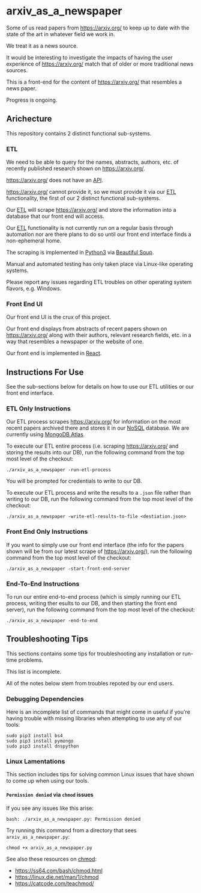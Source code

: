 # arxiv_as_a_newspaper

Some of us read papers from https://arxiv.org/ to keep up to date with the state of the art in whatever field we work in. 

We treat it as a news source. 

It would be interesting to investigate the impacts of having the user experience of https://arxiv.org/ match that of older or more traditional news sources. 

This is a front-end for the content of https://arxiv.org/ that resembles a news paper. 

Progress is ongoing. 

## Arichecture

This repository contains 2 distinct functional sub-systems. 

### ETL

We need to be able to query for the names, abstracts, authors, etc. of recently published research shown on https://arxiv.org/.

https://arxiv.org/ does not have an [API](https://en.wikipedia.org/wiki/Representational_state_transfer).

https://arxiv.org/ cannot provide it, so we must provide it via our [ETL](https://en.wikipedia.org/wiki/Extract,_transform,_load) functionality, the first of our 2 distinct functional sub-systems.

Our [ETL](https://en.wikipedia.org/wiki/Extract,_transform,_load) will scrape https://arxiv.org/ and store the information into a database that our front end will access. 

Our [ETL](https://en.wikipedia.org/wiki/Extract,_transform,_load) functionality is not currently run on a regular basis through automation nor are there plans to do so until our front end interface finds a non-ephemeral home.

The scraping is implemented in [Python3](https://www.python.org/download/releases/3.0/) via [Beautiful Soup](https://en.wikipedia.org/wiki/Beautiful_Soup_(HTML_parser)).

Manual and automated testing has only taken place via Linux-like operating systems. 

Please report any issues regarding ETL troubles on other operating system flavors, e.g. Windows.

### Front End UI

Our front end UI is the crux of this project. 

Our front end displays from abstracts of recent papers shown on https://arxiv.org/ along with their authors, relevant research fields, etc. in a way that resembles a newspaper or the website of one.

Our front end is implemented in [React](https://reactjs.org/). 

## Instructions For Use

See the sub-sections below for details on how to use our ETL utilities or our front end interface. 

### ETL Only Instructions

Our ETL process scrapes https://arxiv.org/ for information on the most recent papers archived there and stores it in our [NoSQL](https://en.wikipedia.org/wiki/NoSQL) database. We are currently using  [MongoDB Atlas](https://www.mongodb.com/cloud/atlas). 

To execute our ETL entire process (i.e. scraping https://arxiv.org/ and storing the results into our DB), run the following command from the top most level of the checkout:

```
./arxiv_as_a_newspaper -run-etl-process
```

You will be prompted for credentials to write to our DB.

To execute our ETL process and write the results to a `.json` file rather than writing to our DB, run the following command from the top most level of the checkout:

```
./arxiv_as_a_newspaper -write-etl-results-to-file <destiation.json>
```

### Front End Only Instructions

If you want to simply use our front end interface (the info for the papers shown will be from our latest scrape of https://arxiv.org/), run the following command from the top most level of the checkout:

```
./arxiv_as_a_newspaper -start-front-end-server
```

### End-To-End Instructions

To run our entire end-to-end process (which is simply running our ETL process, writing ther esults to our DB, and then starting the front end server), run the following command from the top most level of the checkout:

```
./arxiv_as_a_newspaper -end-to-end
```

## Troubleshooting Tips

This sections contains some tips for troubleshooting any installation or run-time problems. 

This list is incomplete. 

All of the notes below stem from troubles repoted by our end users.

### Debugging Dependencies

Here is an incomplete list of commands that might come in useful if you're having trouble with missing libraries when attempting to use any of our tools:

```
sudo pip3 install bs4
sudo pip3 install pymongo
sudo pip3 install dnspython
```

### Linux Lamentations

This section includes tips for solving common Linux issues that have shown to come up when using our tools.

#### `Permission denied` via `chmod` issues

If you see any issues like this arise:

```
bash: ./arxiv_as_a_newspaper.py: Permission denied
```

Try running this command from a directory that sees `arxiv_as_a_newspaper.py`:
```
chmod +x arxiv_as_a_newspaper.py
```

See also these resources on [chmod](https://en.wikipedia.org/wiki/Chmod):
* https://ss64.com/bash/chmod.html
* https://linux.die.net/man/1/chmod
* https://catcode.com/teachmod/